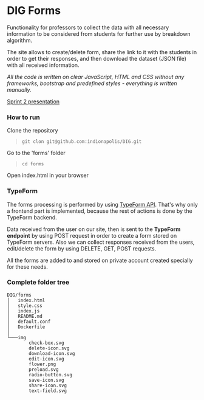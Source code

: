 # DIG Forms
Functionality for professors to collect the data with all necessary information to be considered from students for further use by breakdown algorithm.

The site allows to create/delete form, share the link to it with the students in order to get their responses, and then download the dataset (JSON file) with all received information.

_All the code is written on clear JavaScript, HTML and CSS without any frameworks, bootstrap and predefined styles - everything is written manually._

[Sprint 2 presentation](https://paper.dropbox.com/doc/present/x839DAQq6RFRGoQ13Qgkz)

### How to run
Clone the repository
> `git clon git@github.com:indionapolis/DIG.git`

Go to the 'forms' folder
> `cd forms`

Open index.html in your browser

### TypeForm
The forms processing is performed by using [TypeForm API](https://developer.typeform.com/). That's why only a frontend part is implemented, because the rest of actions is done by the TypeForm backend.

Data received from the user on our site, then is sent to the **TypeForm endpoint** by using POST request in order to create a form stored on TypeForm servers. Also we can collect responses received from the users, edit/delete the form by using DELETE, GET, POST requests.

All the forms are added to and stored on private account created specially for these needs.

### Complete folder tree

```
DIG/forms
│   index.html
│   style.css
│   index.js
│   README.md
│   default.conf
│   Dockerfile
│
└───img
        check-box.svg
        delete-icon.svg
        download-icon.svg
        edit-icon.svg
        flower.png
        preload.svg
        radio-button.svg
        save-icon.svg
        share-icon.svg
        text-field.svg
```
